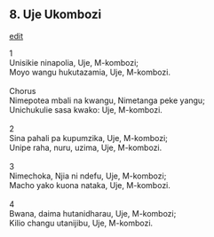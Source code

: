 ## 8. Uje Ukombozi
[edit](https://docs.google.com/document/d/1UKxwl3eBHDxmzzsTct%2DoAWTB5cVznG3W/edit?mode=html)



1\
Unisikie ninapolia, Uje, M-kombozi;\
Moyo wangu hukutazamia, Uje, M-kombozi.\
\
Chorus\
Nimepotea mbali na kwangu, Nimetanga peke yangu;\
Unichukulie sasa kwako: Uje, M-kombozi.\
\
2\
Sina pahali pa kupumzika, Uje, M-kombozi;\
Unipe raha, nuru, uzima, Uje, M-kombozi.\
\
3\
Nimechoka, Njia ni ndefu, Uje, M-kombozi;\
Macho yako kuona nataka, Uje, M-kombozi.\
\
4\
Bwana, daima hutanidharau, Uje, M-kombozi;\
Kilio changu utanijibu, Uje, M-kombozi.
